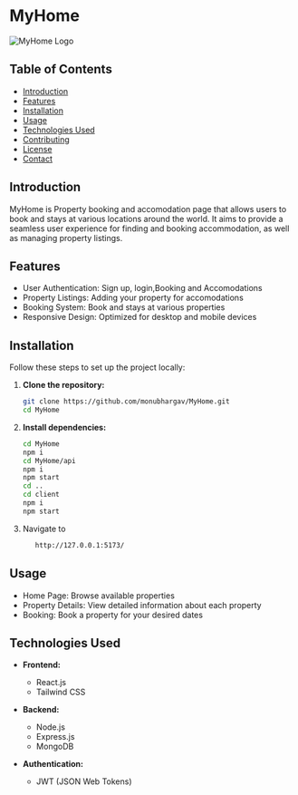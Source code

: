 # MyHome

![MyHome Logo](path_to_logo_image) <!-- Optional: Add a logo image -->

## Table of Contents
- [Introduction](#introduction)
- [Features](#features)
- [Installation](#installation)
- [Usage](#usage)
- [Technologies Used](#technologies-used)
- [Contributing](#contributing)
- [License](#license)
- [Contact](#contact)

## Introduction
MyHome is Property booking and accomodation page that allows users to book and stays at various locations around the world. It aims to provide a seamless user experience for finding and booking accommodation, as well as managing property listings.

## Features
- User Authentication: Sign up, login,Booking and Accomodations
- Property Listings: Adding your property for accomodations
- Booking System: Book and stays at various properties
- Responsive Design: Optimized for desktop and mobile devices

## Installation
Follow these steps to set up the project locally:

1. **Clone the repository:**
   ```bash
   git clone https://github.com/monubhargav/MyHome.git
   cd MyHome
2. **Install dependencies:**
   ```bash
   cd MyHome
   npm i
   cd MyHome/api
   npm i
   npm start
   cd ..
   cd client
   npm i
   npm start
4. Navigate to
   ```bash
      http://127.0.0.1:5173/

## Usage
- Home Page: Browse available properties
- Property Details: View detailed information about each property
- Booking: Book a property for your desired dates

## Technologies Used
  
- **Frontend:**
  - React.js
  - Tailwind CSS

- **Backend:**
  - Node.js
  - Express.js
  - MongoDB

- **Authentication:**
  - JWT (JSON Web Tokens)

